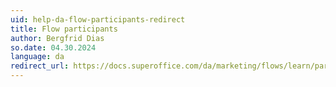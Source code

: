 ```yaml
---
uid: help-da-flow-participants-redirect
title: Flow participants
author: Bergfrid Dias
so.date: 04.30.2024
language: da
redirect_url: https://docs.superoffice.com/da/marketing/flows/learn/participants.html
---
```

